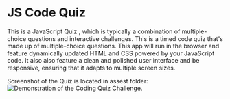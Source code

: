 #  JS Code Quiz

This is a JavaScript Quiz , which is typically a combination of multiple-choice questions and interactive challenges. This is a timed code quiz that's made up of multiple-choice questions. This app will run in the browser and feature dynamically updated HTML and CSS powered by your JavaScript code. It also also feature a clean and polished user interface and be responsive, ensuring that it adapts to multiple screen sizes.

Screenshot of the Quiz is located in assest folder:   ![Demonstration of the Coding Quiz Challenge.](./Assets/04-web-apis-homework-demo.gif)  